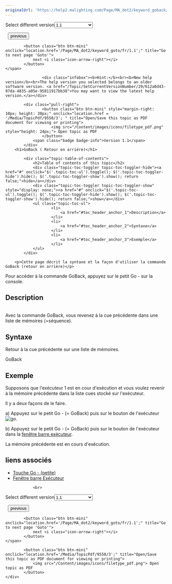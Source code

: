 ```yaml
---
originalUrl: 'https://help2.malighting.com/Page/MA_dot2/keyword_goback/fr/1.1'
---
```


<div class="topic-navigation">

<div class="pull-right">
	<span class="pull-left">


<div class="pull-left">
<form action="/Topic/SetCurrentVersionNumber" class="form-inline" id="frmTagSelector" method="post">	<span class="form-mini">
		<div class="input-prepend"><span class="add-on">Select different version</span><select autocomplete="off" id="versionNumberId" name="versionNumberId" onchange="$(this).closest('#frmTagSelector').submit();" style="width: 120px;"><option value="">- latest -</option>
<option selected="selected" value="3">1.1</option>
<option value="7">1.2</option>
<option value="12">1.3</option>
<option value="16">1.5</option>
<option value="29">1.9</option>
</select></div>
		<input data-val="true" data-val-number="The field Int32 must be a number." data-val-required="The Int32 field is required." id="ProductId" name="ProductId" type="hidden" value="7">
		<input id="CurrentGuid" name="CurrentGuid" type="hidden" value="612a0d43-97da-4835-a05e-95811917bb38">
	</span>
</form></div>&nbsp;	</span>
	<span class="pull-right" style="white-space: nowrap;">
			<button class="btn btn-mini" onclick="location.href='/Page/MA_dot2/keyword_go/fr/1.1'; " title="Go to previous page 'Go '">
				<i class="icon-arrow-left"></i> previous
			</button>

			<button class="btn btn-mini" onclick="location.href='/Page/MA_dot2/keyword_goto/fr/1.1';" title="Go to next page 'Goto'">
				next <i class="icon-arrow-right"></i> 
			</button>
	</span>
</div>
<div class="clear-fix" style="margin-bottom: 10px"></div>
</div>

					<div class="infobox"><b>Hint:</b><br><b>New help version</b><br>The help version you selected belongs to an older software version. <a href="/Topic/SetCurrentVersionNumber/29/612a0d43-97da-4835-a05e-95811917bb38">You may want to view the latest help version.</a></div>

			<div class="pull-right">
					<button class="btn btn-mini" style="margin-right: 10px; height: 30px;" onclick="location.href = '/Media/TopicPdf/9550/3'; " title="Open/Save this topic as PDF document for viewing or printing">
						<img src="/Content/images/icons/filetype_pdf.png" style="height: 24px;"> Open topic as PDF
					</button>
				<span class="badge badge-info">Version 1.1</span>
			</div>
		<h1>GoBack ( Retour en arriére)</h1>

			<div class="topic-table-of-contents">
				<h2>Table of contents of this topic</h2>
				<div class="topic-toc-toggler topic-toc-toggler-hide"><a href="#" onclick="$('.topic-toc-ul').toggle(); $('.topic-toc-toggler-hide').hide(); $('.topic-toc-toggler-show').show(); return false;">hide</a></div>
				<div class="topic-toc-toggler topic-toc-toggler-show" style="display: none;"><a href="#" onclick="$('.topic-toc-ul').toggle(); $('.topic-toc-toggler-hide').show(); $('.topic-toc-toggler-show').hide(); return false;">show</a></div>
				<ul class="topic-toc-ul">
						<li>
							<a href="#toc_header_anchor_1">Description</a>
						</li>
						<li>
							<a href="#toc_header_anchor_2">Syntaxe</a>
						</li>
						<li>
							<a href="#toc_header_anchor_3">Exemple</a>
						</li>
				</ul>
			</div>

		<p>Cette page décrit la syntaxe et la façon d'utiliser la commande GoBack (retour en arrière)</p>

<p>Pour accéder à la commande GoBack, appuyez sur le petit <span class="hardkey">Go -</span> sur la console.</p>

<a name="toc_header_anchor_1" id="toc_header_anchor_1" class="topic-toc-item"></a><h2>Description</h2>

<p><br>
Avec la commande GoBack, vous revenez à la cue précédente dans une liste de mémoires (=séquence).</p>

<a name="toc_header_anchor_2" id="toc_header_anchor_2" class="topic-toc-item"></a><h2>Syntaxe</h2>

<p>Retour à la cue précédente sur une liste de mémoires.</p>

<div class="cl_input">GoBack</div>

<a name="toc_header_anchor_3" id="toc_header_anchor_3" class="topic-toc-item"></a><h2>Exemple</h2>

<p>Supposons que l'exécuteur 1 est en cour d'exécution et vous voulez revenir à la mémoire précédente dans la liste cues stocké sur l'exécuteur.</p>

<p>Il y a deux façons de le faire.</p>

<p>a) Appuyez sur le petit <span class="hardkey">Go -</span> (= GoBack) puis sur le bouton de l'exécuteur <span class="hardkey"><img alt="go" src="/Media/Mlg/go_1.png"></span>.</p>

<p>b) Appuyez sur le petit <span class="hardkey">Go -</span> (= GoBack) puis sur le bouton de l'exécuteur dans la <a href="/Topic/d8ca000e-cf13-448d-ac3e-129272e731d8">fenêtre barre exécuteur</a>.</p>

<p>La mémoire précédente est en cours d'exécution.</p>

<a name="toc_header_anchor_4" id="toc_header_anchor_4" class="topic-toc-item"></a><h2>liens associés</h2>

<ul>
	<li><a href="/Topic/6ca65869-7e37-4147-9795-9c971d5d07f3">Touche Go - (petite)</a></li>
	<li><a href="/Topic/d8ca000e-cf13-448d-ac3e-129272e731d8">Fenêtre barre Exécuteur</a></li>
</ul>


				<br>
<div class="topic-navigation">

<div class="pull-right">
	<span class="pull-left">


<div class="pull-left">
<form action="/Topic/SetCurrentVersionNumber" class="form-inline" id="frmTagSelector" method="post">	<span class="form-mini">
		<div class="input-prepend"><span class="add-on">Select different version</span><select autocomplete="off" id="versionNumberId" name="versionNumberId" onchange="$(this).closest('#frmTagSelector').submit();" style="width: 120px;"><option value="">- latest -</option>
<option selected="selected" value="3">1.1</option>
<option value="7">1.2</option>
<option value="12">1.3</option>
<option value="16">1.5</option>
<option value="29">1.9</option>
</select></div>
		<input data-val="true" data-val-number="The field Int32 must be a number." data-val-required="The Int32 field is required." id="ProductId" name="ProductId" type="hidden" value="7">
		<input id="CurrentGuid" name="CurrentGuid" type="hidden" value="612a0d43-97da-4835-a05e-95811917bb38">
	</span>
</form></div>&nbsp;	</span>
	<span class="pull-right" style="white-space: nowrap;">
			<button class="btn btn-mini" onclick="location.href='/Page/MA_dot2/keyword_go/fr/1.1'; " title="Go to previous page 'Go '">
				<i class="icon-arrow-left"></i> previous
			</button>

			<button class="btn btn-mini" onclick="location.href='/Page/MA_dot2/keyword_goto/fr/1.1';" title="Go to next page 'Goto'">
				next <i class="icon-arrow-right"></i> 
			</button>
	</span>
</div>
	<div class="clear-fix"></div>
	<div class="pull-right">
	
			<button class="btn btn-mini" onclick="location.href='/Media/TopicPdf/9550/3';" title="Open/Save this topic as PDF document for viewing or printing">
				<img src="/Content/images/icons/filetype_pdf.png"> Open topic as PDF
			</button>
	</div>
<div class="clear-fix" style="margin-bottom: 10px"></div>
</div>

	
